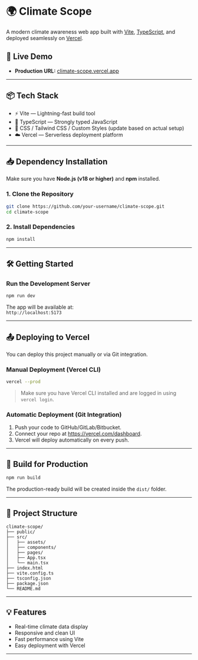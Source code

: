 # 🌍 Climate Scope

A modern climate awareness web app built with [Vite](https://vitejs.dev/), [TypeScript](https://www.typescriptlang.org/), and deployed seamlessly on [Vercel](https://vercel.com).

## 🚀 Live Demo

- **Production URL:** [climate-scope.vercel.app](https://climate-scope-21q3qbfgf-liza261204-gmailcoms-projects.vercel.app)

---

## 📦 Tech Stack

- ⚡ Vite — Lightning-fast build tool
- 🧠 TypeScript — Strongly typed JavaScript
- 🎨 CSS / Tailwind CSS / Custom Styles (update based on actual setup)
- ☁️ Vercel — Serverless deployment platform

---

## 📥 Dependency Installation

Make sure you have **Node.js (v18 or higher)** and **npm** installed.

### 1. Clone the Repository

```bash
git clone https://github.com/your-username/climate-scope.git
cd climate-scope
```

### 2. Install Dependencies

```bash
npm install
```

---

## 🛠️ Getting Started

### Run the Development Server

```bash
npm run dev
```

The app will be available at:  
`http://localhost:5173`

---

## 📤 Deploying to Vercel

You can deploy this project manually or via Git integration.

### Manual Deployment (Vercel CLI)

```bash
vercel --prod
```

> Make sure you have Vercel CLI installed and are logged in using `vercel login`.

### Automatic Deployment (Git Integration)

1. Push your code to GitHub/GitLab/Bitbucket.
2. Connect your repo at https://vercel.com/dashboard.
3. Vercel will deploy automatically on every push.

---

## 🧪 Build for Production

```bash
npm run build
```

The production-ready build will be created inside the `dist/` folder.

---

## 📁 Project Structure

```
climate-scope/
├── public/
├── src/
│   ├── assets/
│   ├── components/
│   ├── pages/
│   ├── App.tsx
│   └── main.tsx
├── index.html
├── vite.config.ts
├── tsconfig.json
├── package.json
└── README.md

```

---

## 💡 Features

- Real-time climate data display
- Responsive and clean UI
- Fast performance using Vite
- Easy deployment with Vercel

---
